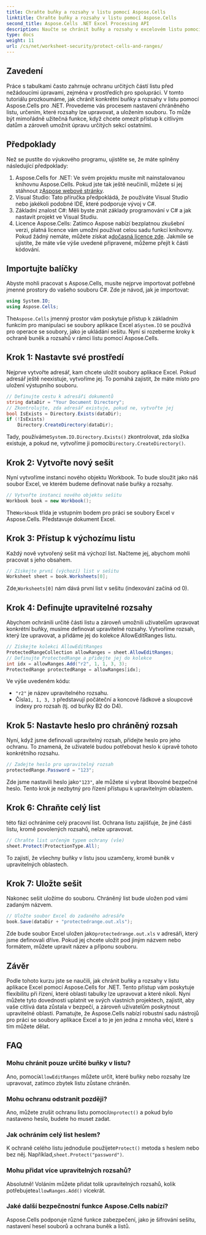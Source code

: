 ```yaml
---
title: Chraňte buňky a rozsahy v listu pomocí Aspose.Cells
linktitle: Chraňte buňky a rozsahy v listu pomocí Aspose.Cells
second_title: Aspose.Cells .NET Excel Processing API
description: Naučte se chránit buňky a rozsahy v excelovém listu pomocí Aspose.Cells for .NET. Chcete-li zabezpečit své tabulky, postupujte podle tohoto podrobného průvodce.
type: docs
weight: 11
url: /cs/net/worksheet-security/protect-cells-and-ranges/
---
```

## Zavedení
Práce s tabulkami často zahrnuje ochranu určitých částí listu před nežádoucími úpravami, zejména v prostředích pro spolupráci. V tomto tutoriálu prozkoumáme, jak chránit konkrétní buňky a rozsahy v listu pomocí Aspose.Cells pro .NET. Provedeme vás procesem nastavení chráněného listu, určením, které rozsahy lze upravovat, a uložením souboru. To může být mimořádně užitečná funkce, když chcete omezit přístup k citlivým datům a zároveň umožnit úpravu určitých sekcí ostatními.
## Předpoklady
Než se pustíte do výukového programu, ujistěte se, že máte splněny následující předpoklady:
1. Aspose.Cells for .NET: Ve svém projektu musíte mít nainstalovanou knihovnu Aspose.Cells. Pokud jste tak ještě neučinili, můžete si jej stáhnout z[Aspose webové stránky](https://releases.aspose.com/cells/net/).
2. Visual Studio: Tato příručka předpokládá, že používáte Visual Studio nebo jakékoli podobné IDE, které podporuje vývoj v C#.
3. Základní znalost C#: Měli byste znát základy programování v C# a jak nastavit projekt ve Visual Studiu.
4.  Licence Aspose.Cells: Zatímco Aspose nabízí bezplatnou zkušební verzi, platná licence vám umožní používat celou sadu funkcí knihovny. Pokud žádný nemáte, můžete získat a[dočasná licence zde](https://purchase.aspose.com/temporary-license/).
Jakmile se ujistíte, že máte vše výše uvedené připravené, můžeme přejít k části kódování.
## Importujte balíčky
Abyste mohli pracovat s Aspose.Cells, musíte nejprve importovat potřebné jmenné prostory do vašeho souboru C#. Zde je návod, jak je importovat:
```csharp
using System.IO;
using Aspose.Cells;
```
 The`Aspose.Cells` jmenný prostor vám poskytuje přístup k základním funkcím pro manipulaci se soubory aplikace Excel a`System.IO` se používá pro operace se soubory, jako je ukládání sešitu.
Nyní si rozeberme kroky k ochraně buněk a rozsahů v rámci listu pomocí Aspose.Cells.
## Krok 1: Nastavte své prostředí
Nejprve vytvořte adresář, kam chcete uložit soubory aplikace Excel. Pokud adresář ještě neexistuje, vytvoříme jej. To pomáhá zajistit, že máte místo pro uložení výstupního souboru.
```csharp
// Definujte cestu k adresáři dokumentů
string dataDir = "Your Document Directory";
// Zkontrolujte, zda adresář existuje, pokud ne, vytvořte jej
bool IsExists = Directory.Exists(dataDir);
if (!IsExists)
    Directory.CreateDirectory(dataDir);
```
 Tady, používáme`System.IO.Directory.Exists()` zkontrolovat, zda složka existuje, a pokud ne, vytvoříme ji pomocí`Directory.CreateDirectory()`.
## Krok 2: Vytvořte nový sešit
Nyní vytvoříme instanci nového objektu Workbook. To bude sloužit jako náš soubor Excel, ve kterém budeme definovat naše buňky a rozsahy.
```csharp
// Vytvořte instanci nového objektu sešitu
Workbook book = new Workbook();
```
 The`Workbook` třída je vstupním bodem pro práci se soubory Excel v Aspose.Cells. Představuje dokument Excel.
## Krok 3: Přístup k výchozímu listu
Každý nově vytvořený sešit má výchozí list. Načteme jej, abychom mohli pracovat s jeho obsahem.
```csharp
// Získejte první (výchozí) list v sešitu
Worksheet sheet = book.Worksheets[0];
```
 Zde,`Worksheets[0]` nám dává první list v sešitu (indexování začíná od 0).
## Krok 4: Definujte upravitelné rozsahy
Abychom ochránili určité části listu a zároveň umožnili uživatelům upravovat konkrétní buňky, musíme definovat upravitelné rozsahy. Vytvoříme rozsah, který lze upravovat, a přidáme jej do kolekce AllowEditRanges listu.
```csharp
// Získejte kolekci AllowEditRanges
ProtectedRangeCollection allowRanges = sheet.AllowEditRanges;
// Definujte ProtectedRange a přidejte jej do kolekce
int idx = allowRanges.Add("r2", 1, 1, 3, 3);
ProtectedRange protectedRange = allowRanges[idx];
```
Ve výše uvedeném kódu:
- `"r2"` je název upravitelného rozsahu.
-  Čísla`1, 1, 3, 3` představují počáteční a koncové řádkové a sloupcové indexy pro rozsah (tj. od buňky B2 do D4).
## Krok 5: Nastavte heslo pro chráněný rozsah
Nyní, když jsme definovali upravitelný rozsah, přidejte heslo pro jeho ochranu. To znamená, že uživatelé budou potřebovat heslo k úpravě tohoto konkrétního rozsahu.
```csharp
// Zadejte heslo pro upravitelný rozsah
protectedRange.Password = "123";
```
 Zde jsme nastavili heslo jako`"123"`, ale můžete si vybrat libovolné bezpečné heslo. Tento krok je nezbytný pro řízení přístupu k upravitelným oblastem.
## Krok 6: Chraňte celý list
této fázi ochráníme celý pracovní list. Ochrana listu zajišťuje, že jiné části listu, kromě povolených rozsahů, nelze upravovat.
```csharp
// Chraňte list určeným typem ochrany (vše)
sheet.Protect(ProtectionType.All);
```
To zajistí, že všechny buňky v listu jsou uzamčeny, kromě buněk v upravitelných oblastech.
## Krok 7: Uložte sešit
Nakonec sešit uložíme do souboru. Chráněný list bude uložen pod vámi zadaným názvem.
```csharp
// Uložte soubor Excel do zadaného adresáře
book.Save(dataDir + "protectedrange.out.xls");
```
 Zde bude soubor Excel uložen jako`protectedrange.out.xls` v adresáři, který jsme definovali dříve. Pokud jej chcete uložit pod jiným názvem nebo formátem, můžete upravit název a příponu souboru.
## Závěr
Podle tohoto kurzu jste se naučili, jak chránit buňky a rozsahy v listu aplikace Excel pomocí Aspose.Cells for .NET. Tento přístup vám poskytuje flexibilitu při řízení, které oblasti tabulky lze upravovat a které nikoli. Nyní můžete tyto dovednosti uplatnit ve svých vlastních projektech, zajistit, aby vaše citlivá data zůstala v bezpečí, a zároveň uživatelům poskytnout upravitelné oblasti.
Pamatujte, že Aspose.Cells nabízí robustní sadu nástrojů pro práci se soubory aplikace Excel a to je jen jedna z mnoha věcí, které s tím můžete dělat. 
## FAQ
### Mohu chránit pouze určité buňky v listu?
 Ano, pomocí`AllowEditRanges` můžete určit, které buňky nebo rozsahy lze upravovat, zatímco zbytek listu zůstane chráněn.
### Mohu ochranu odstranit později?
 Ano, můžete zrušit ochranu listu pomocí`Unprotect()` a pokud bylo nastaveno heslo, budete ho muset zadat.
### Jak ochráním celý list heslem?
 K ochraně celého listu jednoduše použijete`Protect()` metoda s heslem nebo bez něj. Například,`sheet.Protect("password")`.
### Mohu přidat více upravitelných rozsahů?
 Absolutně! Voláním můžete přidat tolik upravitelných rozsahů, kolik potřebujete`allowRanges.Add()` vícekrát.
### Jaké další bezpečnostní funkce Aspose.Cells nabízí?
Aspose.Cells podporuje různé funkce zabezpečení, jako je šifrování sešitu, nastavení hesel souborů a ochrana buněk a listů.